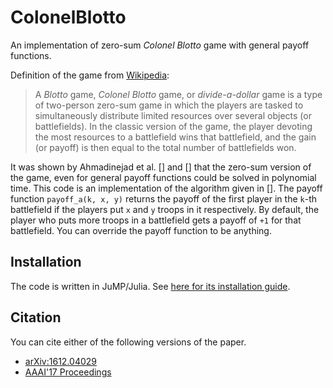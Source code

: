 # ColonelBlotto
An implementation of zero-sum *Colonel Blotto* game with general payoff functions.

Definition of the game from [Wikipedia](https://en.wikipedia.org/wiki/Blotto_game):

> A *Blotto* game, *Colonel Blotto* game, or *divide-a-dollar* game is a type of two-person zero-sum game in which the players are tasked to simultaneously distribute limited resources over several objects (or battlefields). In the classic version of the game, the player devoting the most resources to a battlefield wins that battlefield, and the gain (or payoff) is then equal to the total number of battlefields won.

It was shown by Ahmadinejad et al. [] and [] that the zero-sum version of the game, even for general payoff functions could be solved in polynomial time. This code is an implementation of the algorithm given in []. The payoff function `payoff_a(k, x, y)` returns the payoff of the first player in the `k`-th battlefield if the players put `x` and `y` troops in it respectively. By default, the player who puts more troops in a battlefield gets a payoff of `+1` for that battlefield. You can override the payoff function to be anything.

## Installation
The code is written in JuMP/Julia. See [here for its installation guide](http://jump.readthedocs.io/en/latest/installation.html).

## Citation
You can cite either of the following versions of the paper.
* [arXiv:1612.04029](https://arxiv.org/abs/1612.04029)
* [AAAI'17 Proceedings](https://aaai.org/ocs/index.php/AAAI/AAAI17/paper/view/14980)
